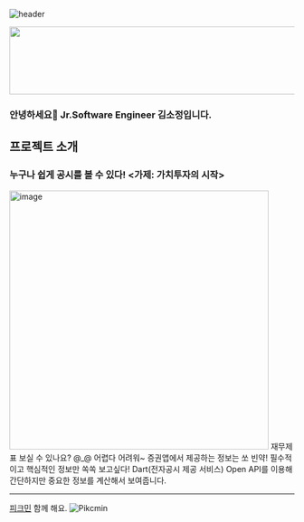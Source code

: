  
![header](https://capsule-render.vercel.app/api?type=wave&color=auto&height=300&section=header&text=SO-JUNG'sGithub&fontSize=70)
 
<a href="https://www.gitanimals.org/en_US?utm_medium=image&utm_source=ten-squirrel&utm_content=line">
  <img
    src="https://render.gitanimals.org/lines/ten-squirrel"
    width="600"
    height="120"
  />
</a>
  

 	
### 안녕하세요👋 Jr.Software Engineer 김소정입니다.


## 프로젝트 소개
### 누구나 쉽게 공시를 볼 수 있다! <가제: 가치투자의 시작>

<img width="458" alt="image" src="https://github.com/user-attachments/assets/c095bcf3-6fff-4dac-bf7d-128e35ccd34e" />
재무제표 보실 수 있나요? @_@ 어렵다 어려워~
증권앱에서 제공하는 정보는 쏘 빈약!
필수적이고 핵심적인 정보만 쏙쏙 보고싶다!
Dart(전자공시 제공 서비스) Open API를 이용해 간단하지만 중요한 정보를 계산해서 보여줍니다.


---
[피크민](https://pikminbloom.onelink.me/pWSt/su7i6lkh) 함께 해요. 
![Pikcmin](https://github.com/user-attachments/assets/8da9fcd5-74e2-4f2a-9715-4b4d56d1e8b5)
